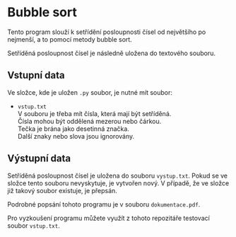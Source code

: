 # Bubble sort
Tento program slouží k setřídění posloupnosti čísel od největšího po nejmenší, a to pomocí metody bubble sort.

Setříděná posloupnost čísel je následně uložena do textového souboru.

## Vstupní data 
Ve složce, kde je uložen `.py` soubor, je nutné mít soubor:
* `vstup.txt`\
V souboru je třeba mít čísla, která mají být setříděná.\
Čísla mohou být oddělená mezerou nebo čárkou.\
Tečka je brána jako desetinná značka.\
Další znaky nebo slova jsou ignorovány.

## Výstupní data
Setříděná posloupnost čísel je uložena do souboru `vystup.txt`. Pokud se ve složce tento souboru nevyskytuje, je vytvořen nový. V případě, že ve složce již takový soubor existuje, je přepsán.

Podrobné popsání tohoto programu je v souboru `dokumentace.pdf`.

Pro vyzkoušení programu můžete využít z tohoto repozitáře testovací soubor `vstup.txt`.
